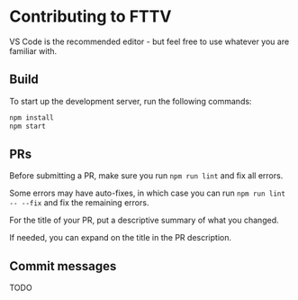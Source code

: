 # Contributing to FTTV
VS Code is the recommended editor - but feel free to use whatever you are familiar with.

## Build
To start up the development server, run the following commands:

```bash
npm install
npm start
```

## PRs
Before submitting a PR, make sure you run `npm run lint` and fix all errors.

Some errors may have auto-fixes, in which case you can run `npm run lint -- --fix` and fix the remaining errors.

For the title of your PR, put a descriptive summary of what you changed.

If needed, you can expand on the title in the PR description.

## Commit messages
TODO

